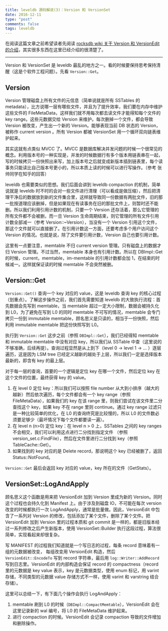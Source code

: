 ```yaml
---
title: leveldb 源码解说(3)：Version 和 VersionSet
date: 2016-12-11
type: "post"
comments: false
tags: leveldb
---
```


在阅读这篇文章之前希望读者先阅读 [rocksdb wiki 关于 Version 和 VersionEdit 的介绍](https://github.com/facebook/rocksdb/wiki/MANIFEST)，其实很多东西在这里已经介绍的很清楚了。

---------

Version 和 VersionSet 是 leveldb 最乱的地方之一。看的时候要保持思考保持清醒（这是个软件工程问题）。先看 `Version::Get`。

## Version

Version 管理磁盘上所有文件的元信息（简单说就是所有 SSTables 的 metadata），比方说哪一层有哪些文件，并且为了提升效率，我们要在内存中维护这些文件的 FileMetaData，这样我们就不用每次都去读文件才能得知每个文件的 key range。这些元数据交给 Version 来维护。每次删掉一个文件，都会导致 Version 被改变，产生出一个新的 Version。能够表现当前 DB 状态的 Version，被称作 current version 。所有 Version 都被 VersionSet 用一个循环双向链表维护起来。

其实这就有点类似 MVCC 了。MVCC 是数据库解决并发问题的时候一个很常见的概念。利用版本号的一种实现是，并发的时候数据行有多个版本用链表串在一起，写的时候拷贝一份快照出来写，加上版本号之后就变成新版本插到链表里，每个读事务只能读比自己版本号更小的，所以本质上读的时候可以进行写操作。（参考 张帅同学在知乎的回答）

leveldb 也需要类似的思想。我们后面会讲到 leveldb compaction 的机制，简单说就是 leveldb 时不时的会对一些文件进行清理（可以看成是做压缩），然后把清理干净后的数据放到新的文件集合里，这样就导致同一份数据有两批文件，旧的那一批按道理应该删掉，但是如果现在有读事务在旧的那批文件上，则暂时还不能删。所以我们利用引用计数的机制，只要一个 Version 还存活着，那么它管理的所有文件都不会被删，而一旦 Version 生命周期结束，则它管理的所有文件引用计数全部减一（参考 Version::~Version），当没有一个 Version 引用这个文件，那这个文件就可以直接删了。在引用计数这一方面，还要考虑多个用户访问这个 Version 的情况。也就是说，除了文件要引用计数，Version 自己也要引用计数。

这里有一点要注意，memtable 不归 current version 管理。只有磁盘上的数据才归 Version 管理。不过当然，memtable 本身也有引用计数。所以在 DBImpl::Get 的时候，current，memtable，im-memtable 的引用计数都会加 1，在结束的时候减一。这样就保证读的时候 memtable 不会突然被删。

## Version::Get

`Version::Get()` 查询一个 key 对应的 value，这是 leveldb 查询 key 的核心过程（划重点）。了解这步操作之前，我们首先需要知道 leveldb 的大致执行流程：首先数据会先写到 memtable，当 memtable 超过一定大小限制，数据会被持久化到 L0，为了避免在写到 L0 的同时 memtable 不可写的情况，memtable 会专门拷贝一份到 immutable memtable，顾名思义是只读的，相当于一份快照，然后利用 immutable memtable 把这份快照写到 L0。

执行到 `Version::Get` 这步之前（参照 `DBImpl::Get`），我们已经得知 memtable 和 immutable memtable 中没有对应 key，所以我们从 SSTable 中查（这里说的不够准确，后续再提）。查询过程显然是从上到下（level 0 -> level 1 -> … ）逐层遍历，这是因为 LSM tree 已经定义越新的越处于上层，所以我们一定是选择版本最新的，即含有 key 的最上层。

对于每一层的查询，首要的一个逻辑是定位 key 在哪一个文件，然后定位 key 在这个文件的位置，最终获得 key 的 value。

1. 在 level 0 定位 key：所以我们可以按照 file number 从大到小排序（越大的越新）然后依次遍历，每个文件都会有一个 key range（参照 FileMetaData），如果我们的 key 在该 range 里，则我们尝试在该文件里二分查找这个 key，如果 key 不在 range 里则 continue。通过 key range 过滤只是一种比较简单的优化，在 L0 的查询终究是比较慢的，所以 L0 的文件数必须要足够少（最坏情况下每个文件都要读一遍）。
2. 在 level n (n>0) 定位 key：在 level n > 0 上，SSTables 之间的 key ranges 不会相交，我们可以利用这点进行二分找到指定文件 （参照 version_set.c:FindFile），然后在文件里进行二分找到 key（参照 TableCache::Get）。
3. 如果找到的 key 对应的是 Delete record，那说明这个 key 已经被删了，返回 Status::NotFound。

`Version::Get` 最后会返回 key 对应的 value，key 所在的文件（GetStats）。

## VersionSet::LogAndApply

顾名思义这个函数是用来把 VersionEdit 加到 Version 里成为新的 Version。同时这个过程也会持久化到 Manifest 上。由于涉及到磁盘 IO，不可能在每次 version 改变的时候都执行一次 LogAndApply，通常是批量做。因此，VersionEdit 中包含了一系列对 Version 的修改，包括添加了某个文件，删除了某个文件。把 VersionEdit 加到 Version 里的过程本质和 git commit 是一样的，都是旧版本经过一系列修改之后产生新版本，使用 VersionSet::Builder 执行这段过程，算法很简单，实现看起来却很复杂。

写 MANIFEST 的过程我们知道就是一个写日志的过程，每条 record 意味着有一组的元数据被改变， 每组改变用 VersionEdit 构造，然后 `VersionEdit::EncodeTo` 写到 record 字符串，最后用 `log::Writer::AddRecord` 写到日志里。VersionEdit 的内部构造会保证 record 的 compactness（record 里的元数据是 key value 表示，key 是元数据类型，使用 enum 标记，用 varint 存储，不同类型的元数据 value 存储方式不一样，使用 varint 和 varstring 结合存储）。

这里可以总结一下，有下面几个操作会执行 LogAndApply：

1. memtable 刷到 L0 的时候（`DBImpl::CompactMemtable`），VersionEdit 会在这里记录新的 wal 编号，将 L0 的 FileMetaData 维护起来。
2. 进行 compaction 的时候。VersionEdit 会记录 compaction 导致的文件增加和删除操作。

